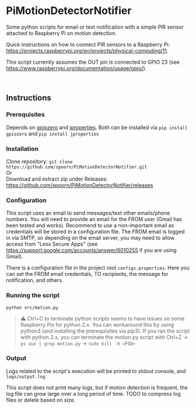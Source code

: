 # PiMotionDetectorNotifier
Some python scripts for email or text notification with a simple PIR sensor attached to Raspberry Pi on motion detection.  

Quick instructions on how to connect PIR sensors to a Raspberry Pi: https://projects.raspberrypi.org/en/projects/physical-computing/11.

This script currently assumes the OUT pin is connected to GPIO 23 (see https://www.raspberrypi.org/documentation/usage/gpio/).

<br />

## Instructions

### Prerequisites
Depends on [gpiozero](https://pypi.org/project/jproperties/) and [jproperties](https://pypi.org/project/jproperties/).  Both can be installed via `pip install gpiozero` and `pip install jproperties`

### Installation
Clone repository: `git clone https://github.com/spoorn/PiMotionDetectorNotifier.git`\
Or\
Download and extract zip under Releases: https://github.com/spoorn/PiMotionDetectorNotifier/releases

### Configuration
This script uses an email to send messages/text other emails/phone numbers.  You will need to provide an email for the FROM user (Gmail has been tested and works).  Recommend to use a non-important email as credentials will be stored in a configuration file.  The FROM email is logged in via SMTP, so depending on the email server, you may need to allow access from "Less Secure Apps" (see https://support.google.com/accounts/answer/6010255 if you are using Gmail).

There is a configuration file in the project root `configs.properties`.  Here you can set the FROM email credentials, TO recipients, the message for notification, and others.

### Running the script
`python src/motion.py`

> ⚠️ Ctrl+C to terminate python scripts seems to have issues on some Raspberry Pis for python 2.x.  You can workaround this by using python3 (and installing the prerequisites via pip3).  If you ran the script with python 2.x, you can terminate the motion.py script with Ctrl+Z -> `ps aux | grep motion.py` -> `sudo kill -9 <PID>`


### Output
Logs related to the script's execution will be printed to stdout console, and `logs/output.log`

This script does not print many logs, but if motion detection is frequent, the log file can grow large over a long period of time.  TODO to compress log files or delete based on size.
